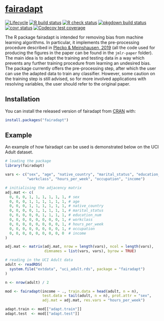 
<!-- README.md is generated from README.Rmd. Please edit that file -->

# [fairadapt](https://dplecko.github.io/fairadapt/)

<!-- badges: start -->

[![Lifecycle](https://img.shields.io/badge/lifecycle-stable-brightgreen.svg)](https://lifecycle.r-lib.org/articles/stages.html#stable)
[![R build
status](https://github.com/dplecko/fairadapt/workflows/build/badge.svg)](https://github.com/dplecko/fairadapt/actions?query=workflow%3Abuild)
[![R check
status](https://github.com/dplecko/fairadapt/workflows/check/badge.svg)](https://github.com/dplecko/fairadapt/actions?query=workflow%3Acheck)
[![pkgdown build
status](https://github.com/dplecko/fairadapt/workflows/pkgdown/badge.svg)](https://github.com/dplecko/fairadapt/actions?query=workflow%3Apkgdown)
[![covr
status](https://github.com/dplecko/fairadapt/workflows/coverage/badge.svg)](https://github.com/dplecko/fairadapt/actions?query=workflow%3Acoverage)
[![Codecov test
coverage](https://codecov.io/gh/dplecko/fairadapt/branch/master/graph/badge.svg?token=8A0EL5N4RE)](https://app.codecov.io/gh/dplecko/fairadapt)
<!-- badges: end -->

The R package fairadapt is intended for removing bias from machine
learning algorithms. In particular, it implements the pre-processing
procedure described in [Plecko & Meinshausen,
2019](https://arxiv.org/abs/1911.06685) (all the code used for producing
the figures in the paper can be found in the `jmlr-paper` folder). The
main idea is to adapt the training and testing data in a way which
prevents any further training procedure from learning an undesired bias.
The package currently offers the pre-processing step, after which the
user can use the adapted data to train any classifier. However, some
caution on the training step is still advised, so for more involved
applications with resolving variables, the user should refer to the
original paper.

## Installation

You can install the released version of fairadapt from
[CRAN](https://CRAN.R-project.org) with:

``` r
install.packages("fairadapt")
```

## Example

<!-- example could be expanded to show bias before correction -->
<!-- add plot of adj.mat? visualization of how data changed? -->

An example of how fairadapt can be used is demonstrated below on the UCI
Adult dataset.

``` r
# loading the package
library(fairadapt)

vars <- c("sex", "age", "native_country", "marital_status", "education_num",
          "workclass", "hours_per_week", "occupation", "income")

# initialising the adjacency matrix
adj.mat <- c(
  0, 0, 0, 1, 1, 1, 1, 1, 1, # sex
  0, 0, 0, 1, 1, 1, 1, 1, 1, # age
  0, 0, 0, 1, 1, 1, 1, 1, 1, # native_country
  0, 0, 0, 0, 1, 1, 1, 1, 1, # marital_status
  0, 0, 0, 0, 0, 1, 1, 1, 1, # education_num
  0, 0, 0, 0, 0, 0, 0, 0, 1, # workclass
  0, 0, 0, 0, 0, 0, 0, 0, 1, # hours_per_week
  0, 0, 0, 0, 0, 0, 0, 0, 1, # occupation
  0, 0, 0, 0, 0, 0, 0, 0, 0  # income
)

adj.mat <- matrix(adj.mat, nrow = length(vars), ncol = length(vars),
                  dimnames = list(vars, vars), byrow = TRUE)

# reading in the UCI Adult data
adult <- readRDS(
  system.file("extdata", "uci_adult.rds", package = "fairadapt")
)

n <- nrow(adult) / 2

mod <- fairadapt(income ~ ., train.data = head(adult, n = n),
                 test.data = tail(adult, n = n), prot.attr = "sex",
                 adj.mat = adj.mat, res.vars = "hours_per_week")

adapt.train <- mod[["adapt.train"]]
adapt.test  <- mod[["adapt.test"]]
```
